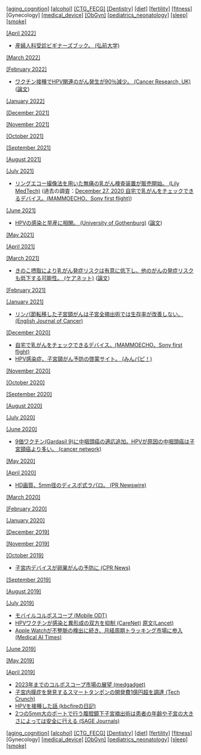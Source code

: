 [\[aging_cognition\]](aging_cognition.md) [\[alcohol\]](alcohol.md) [\[CTG_FECG\]](CTG_FECG.md) [\[Dentistry\]](Dentistry.md) [\[diet\]](diet.md) [\[fertility\]](fertility.md) [\[fitness\]](fitness.md) \[Gynecology\] [\[medical_device\]](medical_device.md) [\[ObGyn\]](ObGyn.md) [\[pediatrics_neonatology\]](pediatrics_neonatology.md) [\[sleep\]](sleep.md)  [\[smoke\]](smoke.md)

[\[April 2022\]](2204.md)
* [産婦人科受診ビギナーズブック。 (弘前大学)](https://medical.nikkeibp.co.jp/mem/pub/data/pdf/HIROSAKI.pdf)

[\[March 2022\]](2203.md)

[\[February 2022\]](2202.md)
* [ワクチン接種でHPV関連のがん発生が90％減少。 (Cancer Research, UK)](https://www.cancerresearchuk.org/about-cancer/cervical-cancer/getting-diagnosed/screening/about) ([論文](https://doi.org/10.1016/S0140-6736(21)02178-4))

[\[January 2022\]](2201.md)

[\[December 2021\]](2112.md)

[\[November 2021\]](2111.md)

[\[October 2021\]](2110.md)

[\[September 2021\]](2109.md)

[\[August 2021\]](2108.md)

[\[July 2021\]](2107.md)
* [リングエコー撮像法を用いた無痛の乳がん検査装置が販売開始。 (Lily MedTech)](https://www.lilymedtech.com/wp-content/uploads/2021/05/20210510.pdf?fbclid=IwAR204xM_4sCubpGzRlNM_Vft3MQH6_rLIjUJpBF7jjlhoHaeN-eq2mALFy0) (過去の調査：[December 27, 2020 自宅で乳がんをチェックできるデバイス。(MAMMOECHO、Sony first flight)](2012.md))

[\[June 2021\]](2106.md)
* [HPVの感染と早産に相関。 (University of Gothenburg)](https://www.gu.se/en/news/infection-with-human-papillomavirus-linked-to-higher-risk-of-preterm-birth) ([論文](https://doi.org/10.1371/journal.pmed.1003641))

[\[May 2021\]](2105.md)

[\[April 2021\]](2104.md)

[\[March 2021\]](2103.md)
* [きのこ摂取により乳がん発症リスクは有意に低下し、他のがんの発症リスクも低下する可能性。 (ケアネット)](https://www.carenet.com/news/general/carenet/51905) ([論文](https://academic.oup.com/advances/advance-article-abstract/doi/10.1093/advances/nmab015/6174025))

[\[February 2021\]](2102.md)

[\[January 2021\]](2101.md)
* [リンパ節転移した子宮頸がんは子宮全摘出術では生存率が改善しない。 (English Journal of Cancer)](https://www.ejcancer.com/article/S0959-8049(20)31326-5/abstract)

[\[December 2020\]](2012.md)
* [自宅で乳がんをチェックできるデバイス。(MAMMOECHO、Sony first flight)](https://first-flight.sony.com/pj/mammoecho)
* [HPV感染症、子宮頸がん予防の啓蒙サイト。 (みんパピ！)](https://minpapi.jp/)

[\[November 2020\]](2011.md)

[\[October 2020\]](2010.md)

[\[September 2020\]](2009.md)

[\[August 2020\]](2008.md)

[\[July 2020\]](2007.md)

[\[June 2020\]](2006.md)
* [9価ワクチン(Gardasil 9)に中咽頭癌の適応追加。HPVが原因の中咽頭癌は子宮頸癌より多い。 (cancer network)](https://www.cancernetwork.com/view/fda-approves-gardasil-9-for-prevention-of-oropharyngeal-head-and-neck-cancers-caused-by-hpv)

[\[May 2020\]](2005.md)

[\[April 2020\]](2004.md)
* [HD画質、5mm径のディスポ式ラパロ。 (PR Newswire)](https://www.prnewswire.com/news-releases/fda-clears-new-disposable-fog-free-articulating-5mm-laparoscope-301040004.html)

[\[March 2020\]](2003.md)

[\[February 2020\]](2002.md)

[\[January 2020\]](2001.md)

[\[December 2019\]](1912.md)

[\[November 2019\]](1911.md)

[\[October 2019\]](1910.md)
* [子宮内デバイスが卵巣がんの予防に (CPR News)](https://www.cpr.org/2019/09/11/cu-study-finds-link-between-iuds-and-lower-risk-of-ovarian-cancer/)

[\[September 2019\]](1909.md)

[\[August 2019\]](1908.md)

[\[July 2019\]](1907.md)
* [モバイルコルポスコープ (Mobile ODT)](https://www.mobileodt.com/products/eva-colpo/)  
* [HPVワクチンが感染と異形成の双方を抑制 (CareNet)](https://www.carenet.com/news/journal/carenet/48301) [原文(Lancet)](https://www.thelancet.com/journals/lancet/article/PIIS0140-6736(19)30298-3/fulltext)  
* [Apple Watchが不整脈の検出に続き、月経周期トラッキング市場に参入 (Medical AI Times)](https://aitimes.media/2019/06/26/3027/?13570)

[\[June 2019\]](1906.md)

[\[May 2019\]](1905.md)

[\[April 2019\]](1904.md)
* [2023年までのコルポスコープ市場の展望 (medgadget)](https://www.medgadget.com/2019/04/colposcopy-market-2019-major-key-vendors-carl-zeiss-olympus-corporation-danaher-corporation-philips-healthcare-coopersurgical-mckesson-corporation-and-others-forecast-2023.html)
* [子宮内膜症を発見するスマートタンポンの開発費1億円超を調達 (Tech Crunch)](https://jp.techcrunch.com/2019/04/02/2019-04-01-a-startup-trying-to-detect-endometriosis-through-smart-tampons-just-landed-9-million-in-series-a-funding/)  
* [HPVを接種した話 (kbcfireの日記)](https://kbcfire.hatenablog.com/entry/2019/04/07/103647)  
* [2つの5mm大のポートで行う腹腔鏡下子宮摘出術は患者の年齢や子宮の大きさによっては安全に行える (SAGE Journals)](https://journals.sagepub.com/doi/10.1177/1553350619827693)

[\[aging_cognition\]](aging_cognition.md) [\[alcohol\]](alcohol.md) [\[CTG_FECG\]](CTG_FECG.md) [\[Dentistry\]](Dentistry.md) [\[diet\]](diet.md) [\[fertility\]](fertility.md) [\[fitness\]](fitness.md) \[Gynecology\] [\[medical_device\]](medical_device.md) [\[ObGyn\]](ObGyn.md) [\[pediatrics_neonatology\]](pediatrics_neonatology.md) [\[sleep\]](sleep.md) [\[smoke\]](smoke.md)
